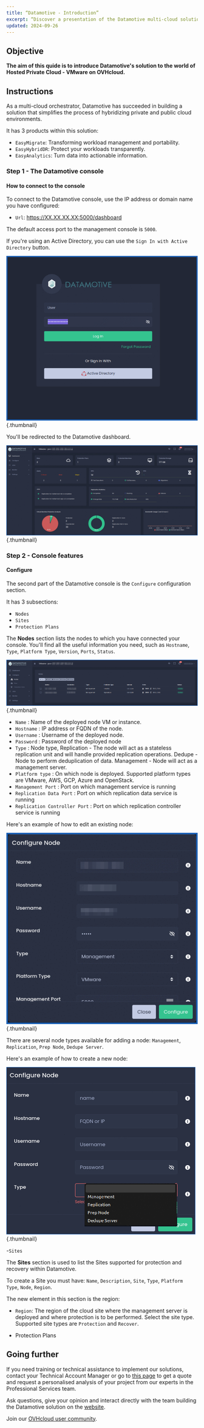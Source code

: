 ```yaml
---
title: “Datamotive - Introduction”
excerpt: “Discover a presentation of the Datamotive multi-cloud solution, for hybridizing Hosted Private Cloud - VMware on OVHcloud with other platforms”
updated: 2024-09-26
---
```


## Objective

**The aim of this quide is to introduce Datamotive's solution to the world of Hosted Private Cloud - VMware on OVHcloud.**

## Instructions

As a multi-cloud orchestrator, Datamotive has succeeded in building a solution that simplifies the process of hybridizing private and public cloud environments.

It has 3 products within this solution:

- `EasyMigrate`: Transforming workload management and portability.
- `EasyHybridDR`: Protect your workloads transparently.
- `EasyAnalytics`: Turn data into actionable information.

### Step 1 - The Datamotive console

#### How to connect to the console

To connect to the Datamotive console, use the IP address or domain name you have configured:

- `Url`: https://XX.XX.XX.XX:5000/dashboard

The default access port to the management console is `5000`.

If you're using an Active Directory, you can use the `Sign In with Active Directory` button.

![Datamotive Login](images/datamotive_login.png){.thumbnail}

You'll be redirected to the Datamotive dashboard.

![Datamotive Login](images/datamotive_dashboard.png){.thumbnail}

### Step 2 - Console features

#### Configure

The second part of the Datamotive console is the `Configure` configuration section.

It has 3 subsections:

- `Nodes`
- `Sites`
- `Protection Plans`

The **Nodes** section lists the nodes to which you have connected your console. You'll find all the useful information you need, such as `Hostname`, `Type`, `Platform Type`, `Version`, `Ports`, `Status`.

![Datamotive Login](images/datamotive_nodes.png){.thumbnail}

- `Name` : Name of the deployed node VM or instance.
- `Hostname` : IP address or FQDN of the node.
- `Username` : Username of the deployed node.
- `Password` : Password of the deployed node
- `Type` : Node type, Replication - The node will act as a stateless replication unit and will handle provided replication operations. Dedupe - Node to perform deduplication of data. Management - Node will act as a management server.
- `Platform type` : On which node is deployed. Supported platform types are VMware, AWS, GCP, Azure and OpenStack.
- `Management Port` : Port on which management service is running
- `Replication Data Port` : Port on which replication data service is running
- `Replication Controller Port` : Port on which replication controller service is running

Here's an example of how to edit an existing node:

![Datamotive Node](images/datamotive_nodes_edit.png){.thumbnail}

There are several node types available for adding a node: `Management`, `Replication`, `Prep Node`, `Dedupe Server`.

Here's an example of how to create a new node:

![Datamotive Node](images/datamotive_nodes_new.png){.thumbnail}

-`Sites`

The **Sites** section is used to list the Sites supported for protection and recovery within Datamotive.

To create a Site you must have: `Name`, `Description`, `Site`, `Type`, `Platform Type`, `Node`, `Region`.

The new element in this section is the region:

- `Region`: The region of the cloud site where the management server is deployed and where protection is to be performed.
  Select the site type. Supported site types are `Protection` and `Recover`.

- Protection Plans


## Going further

If you need training or technical assistance to implement our solutions, contact your Technical Account Manager or go to [this page](/links/professional-services) to get a quote and request a personalised analysis of your project from our experts in the Professional Services team.

Ask questions, give your opinion and interact directly with the team building the Datamotive solution on the [website](https://www.datamotive.io/).

Join our [OVHcloud user community](/links/community).